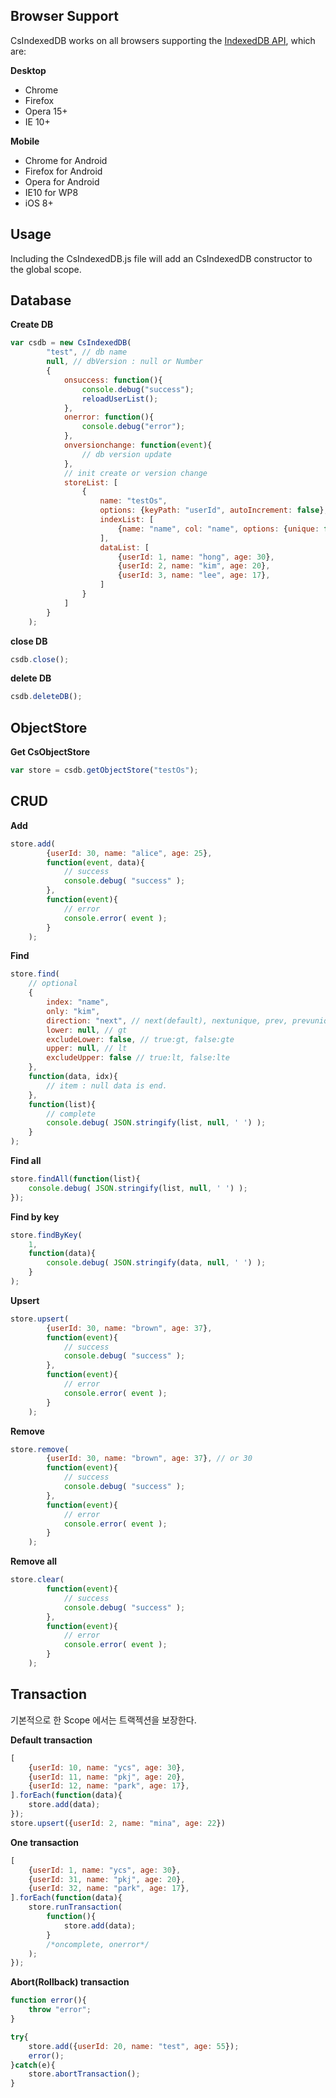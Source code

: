 
## Browser Support
CsIndexedDB works on all browsers supporting the [IndexedDB API](http://www.w3.org/TR/IndexedDB "W3 IndexedDB"), which are:


**Desktop**
* Chrome
* Firefox
* Opera 15+
* IE 10+

**Mobile**
* Chrome for Android
* Firefox for Android
* Opera for Android
* IE10 for WP8
* iOS 8+

## Usage

Including the CsIndexedDB.js file will add an CsIndexedDB constructor to the global scope.

## Database

**Create DB**
```javascript
var csdb = new CsIndexedDB(
		"test", // db name
		null, // dbVersion : null or Number
		{
			onsuccess: function(){
				console.debug("success");
				reloadUserList();
			},
			onerror: function(){
				console.debug("error");
			},
			onversionchange: function(event){
				// db version update
			},
			// init create or version change
			storeList: [
				{
					name: "testOs",
					options: {keyPath: "userId", autoIncrement: false},
					indexList: [
						{name: "name", col: "name", options: {unique: false}}
					],
					dataList: [
						{userId: 1, name: "hong", age: 30},
						{userId: 2, name: "kim", age: 20},
						{userId: 3, name: "lee", age: 17},
					]
				}
			]
		}
	);
```

**close DB**
```javascript
csdb.close();
```

**delete DB**
```javascript
csdb.deleteDB();
```

## ObjectStore
**Get CsObjectStore**
```javascript
var store = csdb.getObjectStore("testOs");
```

## CRUD


**Add**
```javascript
store.add(
		{userId: 30, name: "alice", age: 25},
		function(event, data){
			// success
			console.debug( "success" );
		},
		function(event){
			// error
			console.error( event );
		}
	);
```

**Find**
```javascript
store.find(
	// optional
	{
		index: "name",
		only: "kim",
		direction: "next", // next(default), nextunique, prev, prevunique
		lower: null, // gt
		excludeLower: false, // true:gt, false:gte
		upper: null, // lt
		excludeUpper: false // true:lt, false:lte
	},
	function(data, idx){
		// item : null data is end.
	},
	function(list){
		// complete
		console.debug( JSON.stringify(list, null, ' ') );
	}
);
```

**Find all**
```javascript
store.findAll(function(list){
	console.debug( JSON.stringify(list, null, ' ') );
});
```

**Find by key**
```javascript
store.findByKey(
	1,
	function(data){
		console.debug( JSON.stringify(data, null, ' ') );
	}
);
```

**Upsert**
```javascript
store.upsert(
		{userId: 30, name: "brown", age: 37},
		function(event){
			// success
			console.debug( "success" );
		},
		function(event){
			// error
			console.error( event );
		}
	);
```

**Remove**
```javascript
store.remove(
		{userId: 30, name: "brown", age: 37}, // or 30
		function(event){
			// success
			console.debug( "success" );
		},
		function(event){
			// error
			console.error( event );
		}
	);
```

**Remove all**
```javascript
store.clear(
		function(event){
			// success
			console.debug( "success" );
		},
		function(event){
			// error
			console.error( event );
		}
	);
```

## Transaction
기본적으로 한 Scope 에서는 트랙젝션을 보장한다.

**Default transaction**
```javascript
[
	{userId: 10, name: "ycs", age: 30},
	{userId: 11, name: "pkj", age: 20},
	{userId: 12, name: "park", age: 17},
].forEach(function(data){
	store.add(data);
});
store.upsert({userId: 2, name: "mina", age: 22})
```

**One transaction**
```javascript
[
	{userId: 1, name: "ycs", age: 30},
	{userId: 31, name: "pkj", age: 20},
	{userId: 32, name: "park", age: 17},
].forEach(function(data){
	store.runTransaction(
		function(){
			store.add(data);
		}
		/*oncomplete, onerror*/
	);
});
```

**Abort(Rollback) transaction**
```javascript
function error(){
	throw "error";
}

try{
	store.add({userId: 20, name: "test", age: 55});
	error();
}catch(e){
	store.abortTransaction();
}

```